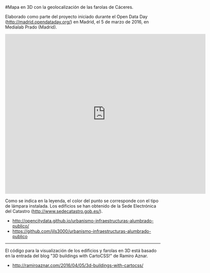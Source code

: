 ﻿#Mapa en 3D con la geolocalización de las farolas de Cáceres.

Elaborado como parte del proyecto iniciado durante el Open Data Day (http://madrid.opendataday.org/) en Madrid, el 5 de marzo de 2016, en Medialab Prado (Madrid).

<iframe width="650" height="520" frameborder='0' src="http://jils3000.github.io/farolas_caceres_3d/index.html"></iframe>

Como se indica en la leyenda, el color del punto se corresponde con el tipo de lámpara instalada.
Los edificios se han obtenido de la Sede Electrónica del Catastro (http://www.sedecatastro.gob.es/).

* http://opencitydata.github.io/urbanismo-infraestructuras-alumbrado-publico/
* https://github.com/jils3000/urbanismo-infraestructuras-alumbrado-publico

-----------------------------------------------------------------------

El código para la visualización de los edificios y farolas en 3D está basado en la entrada del blog "3D buildings with CartoCSS!" de Ramiro Aznar.

* http://ramiroaznar.com/2016/04/05/3d-buildings-with-cartocss/



